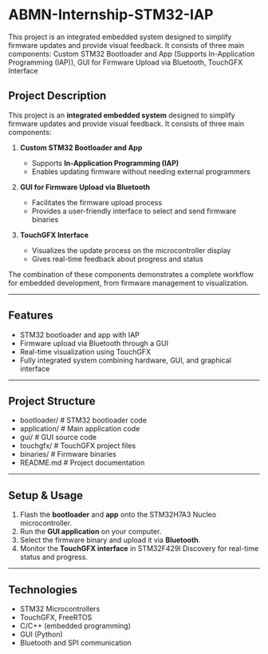# ABMN-Internship-STM32-IAP
This project is an integrated embedded system designed to simplify firmware updates and provide visual feedback. It consists of three main components:  Custom STM32 Bootloader and App (Supports In-Application Programming (IAP)), GUI for Firmware Upload via Bluetooth, TouchGFX Interface

## Project Description
This project is an **integrated embedded system** designed to simplify firmware updates and provide visual feedback. It consists of three main components:

1. **Custom STM32 Bootloader and App**
   - Supports **In-Application Programming (IAP)**
   - Enables updating firmware without needing external programmers

2. **GUI for Firmware Upload via Bluetooth**
   - Facilitates the firmware upload process
   - Provides a user-friendly interface to select and send firmware binaries

3. **TouchGFX Interface**
   - Visualizes the update process on the microcontroller display
   - Gives real-time feedback about progress and status

The combination of these components demonstrates a complete workflow for embedded development, from firmware management to visualization.

---

## Features
- STM32 bootloader and app with IAP
- Firmware upload via Bluetooth through a GUI
- Real-time visualization using TouchGFX
- Fully integrated system combining hardware, GUI, and graphical interface

---

## Project Structure
- bootloader/ # STM32 bootloader code
- application/ # Main application code
- gui/ # GUI source code
- touchgfx/ # TouchGFX project files
- binaries/ # Firmware binaries
- README.md # Project documentation

---

## Setup & Usage
1. Flash the **bootloader** and **app** onto the STM32H7A3 Nucleo microcontroller.
2. Run the **GUI application** on your computer.
3. Select the firmware binary and upload it via **Bluetooth**.
4. Monitor the **TouchGFX interface** in STM32F429I Discovery for real-time status and progress.

---

## Technologies
- STM32 Microcontrollers
- TouchGFX, FreeRTOS
- C/C++ (embedded programming)
- GUI (Python)
- Bluetooth and SPI communication

